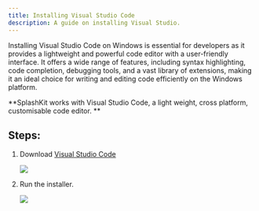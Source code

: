 ```yaml
---
title: Installing Visual Studio Code
description: A guide on installing Visual Studio.
---
```

Installing Visual Studio Code on Windows is essential for developers as it provides a lightweight and powerful code editor with a user-friendly interface. It offers a wide range of features, including syntax highlighting, code completion, debugging tools, and a vast library of extensions, making it an ideal choice for writing and editing code efficiently on the Windows platform.

**SplashKit works with Visual Studio Code, a light weight, cross platform, customisable code editor.
**
## Steps:
1. Download [Visual Studio Code](https://code.visualstudio.com)

    ![](./images/gif/10.gif)

1. Run the installer.

    ![](./images/gif/11.gif)

